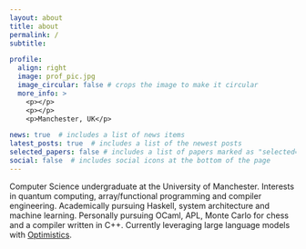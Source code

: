 ```yaml
---
layout: about
title: about
permalink: /
subtitle: 

profile:
  align: right
  image: prof_pic.jpg
  image_circular: false # crops the image to make it circular
  more_info: >
    <p></p>
    <p></p>
    <p>Manchester, UK</p>

news: true  # includes a list of news items
latest_posts: true  # includes a list of the newest posts
selected_papers: false # includes a list of papers marked as "selected={true}"
social: false  # includes social icons at the bottom of the page
---
```


Computer Science undergraduate at the University of Manchester. Interests in quantum computing, array/functional programming and compiler engineering. Academically pursuing Haskell, system architecture and machine learning. Personally pursuing OCaml, APL, Monte Carlo for chess and a compiler written in C++. Currently leveraging large language models with 
[Optimistics](https://www.optimistics.co.uk/).